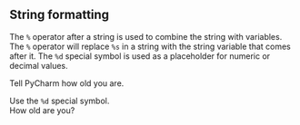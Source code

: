 ## String formatting

The `%` operator after a string is used to combine the string with variables. 
The `%` operator will replace `%s` in a string with the string variable that 
comes after it. The `%d` special symbol is used as a placeholder for numeric 
or decimal values.  
  
Tell PyCharm how old you are.  

<div class='hint'>Use the <code>%d</code> special symbol.</div>
<div class='hint'>How old are you?</div>
